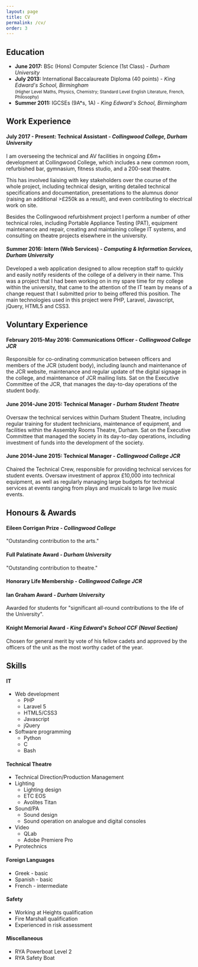 ```yaml
---
layout: page
title: CV
permalink: /cv/
order: 3
---
```


## Education

- **June 2017:** BSc (Hons) Computer Science (1st Class) - *Durham University*
- **July 2013:** International Baccalaureate Diploma (40 points) - *King Edward's School, Birmingham* <br> <small>(Higher Level Maths, Physics, Chemistry; Standard Level English Literature, French, Philosophy)</small>
- **Summer 2011:** IGCSEs (9A\*s, 1A) - *King Edward's School, Birmingham*

## Work Experience

#### **July 2017 - Present:** Technical Assistant - *Collingwood College, Durham University*

I am overseeing the technical and AV facilities in ongoing £6m+ development at Collingwood College, which includes a new common room, refurbished bar, gymnasium, fitness studio, and a 200-seat theatre.

This has involved liaising with key stakeholders over the course of the whole project, including technical design, writing detailed technical specifications and documentation, presentations to the alumnus donor (raising an additional >£250k as a result), and even contributing to electrical work on site.

Besides the Collingwood refurbishment project I perform a number of other technical roles, including Portable Appliance Testing (PAT), equipment maintenance and repair, creating and maintaining college IT systems, and consulting on theatre projects elsewhere in the university.

#### **Summer 2016:** Intern (Web Services) - *Computing & Information Services, Durham University*

Developed a web application designed to allow reception staff to quickly and easily notify residents of the college of a delivery in their name. This was a project that I had been working on in my spare time for my college within the university, that came to the attention of the IT team by means of a change request that I submitted prior to being offered this position. The main technologies used in this project were PHP, Laravel, Javascript, jQuery, HTML5 and CSS3.

## Voluntary Experience

#### **February 2015-May 2016:** Communications Officer - *Collingwood College JCR*

Responsible for co-ordinating communication between officers and members of the JCR (student body), including launch and maintenance of the JCR website, maintenance and regular update of the digital signage in the college, and maintenance of JCR mailing lists. Sat on the Executive Committee of the JCR, that manages the day-to-day operations of the student body.

#### **June 2014-June 2015:** Technical Manager - *Durham Student Theatre*

Oversaw the technical services within Durham Student Theatre, including regular training for student technicians, maintenance of equipment, and facilities within the Assembly Rooms Theatre, Durham. Sat on the Executive Committee that managed the society in its day-to-day operations, including investment of funds into the development of the society.

#### **June 2014-June 2015:** Technical Manager - *Collingwood College JCR*

Chaired the Technical Crew, responsible for providing technical services for student events. Oversaw investment of approx £10,000 into technical equipment, as well as regularly managing large budgets for technical services at events ranging from plays and musicals to large live music events.

## Honours & Awards

#### **Eileen Corrigan Prize** - *Collingwood College*

"Outstanding contribution to the arts."

#### **Full Palatinate Award** - *Durham University*

"Outstanding contribution to theatre."

#### **Honorary Life Membership** - *Collingwood College JCR*

#### **Ian Graham Award** - *Durham University*

Awarded for students for "significant all-round contributions to the life of the University".

#### **Knight Memorial Award** - *King Edward's School CCF (Naval Section)*

Chosen for general merit by vote of his fellow cadets and approved by the officers of the unit as the most worthy cadet of the year.

## Skills

#### IT

- Web development
  - PHP
  - Laravel 5
  - HTML5/CSS3
  - Javascript
  - jQuery
- Software programming
  - Python
  - C
  - Bash

#### Technical Theatre

- Technical Direction/Production Management
- Lighting
  - Lighting design
  - ETC EOS
  - Avolites Titan
- Sound/PA
  - Sound design
  - Sound operation on analogue and digital consoles
- Video
  - QLab
  - Adobe Premiere Pro
- Pyrotechnics

#### Foreign Languages

- Greek - basic
- Spanish - basic
- French - intermediate

#### Safety

- Working at Heights qualification
- Fire Marshall qualification
- Experienced in risk assessment

#### Miscellaneous

- RYA Powerboat Level 2
- RYA Safety Boat